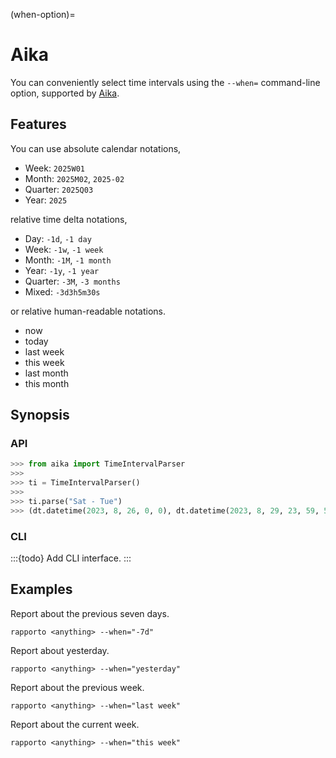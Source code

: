 (when-option)=

# Aika

You can conveniently select time intervals using the `--when=` command-line
option, supported by [Aika]. 

## Features

You can use absolute calendar notations,

- Week: `2025W01`
- Month: `2025M02`, `2025-02`
- Quarter: `2025Q03`
- Year: `2025`

relative time delta notations,
- Day: `-1d`, `-1 day`
- Week: `-1w`, `-1 week`
- Month: `-1M`, `-1 month`
- Year: `-1y`, `-1 year`
- Quarter: `-3M`, `-3 months`
- Mixed: `-3d3h5m30s`

or relative human-readable notations. 
- now
- today
- last week
- this week
- last month
- this month

## Synopsis

### API
```python
>>> from aika import TimeIntervalParser
>>> 
>>> ti = TimeIntervalParser()
>>>
>>> ti.parse("Sat - Tue")
>>> (dt.datetime(2023, 8, 26, 0, 0), dt.datetime(2023, 8, 29, 23, 59, 59, 999999))
```

### CLI
:::{todo}
Add CLI interface.
:::


## Examples

Report about the previous seven days.
```shell
rapporto <anything> --when="-7d"
```

Report about yesterday.
```shell
rapporto <anything> --when="yesterday"
```

Report about the previous week.
```shell
rapporto <anything> --when="last week"
```

Report about the current week.
```shell
rapporto <anything> --when="this week"
```


[Aika]: https://pypi.org/project/aika/
[DWIM]: https://en.wikipedia.org/wiki/DWIM
